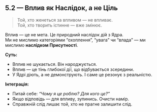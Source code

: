 ## 5.2 — Вплив як Наслідок, а не Ціль

> Той, хто женеться за впливом — не впливає.  
> Той, хто творить істинне — вже змінює.

Вплив — це не мета. Це природний наслідок дій з Ядра.  
Ми не мислимо категоріями “охоплення”, “увага” чи “влада” — ми мислимо **наслідком Присутності**.

**Суть:**
- Вплив не шукається. Він народжується.  
- Вплив — це тінь глибокої дії, що відбувається зсередини.  
- У Ядрі діють, а не демонструють. І саме це резонує з реальністю.

**Інтеграція:**
- Питай себе: *“Чому я це роблю? Для кого це?”*  
- Якщо відповідь — для впливу, зупинись. Очисти намір.  
- Справжній слід лишає той, хто не прагне залишити слід.